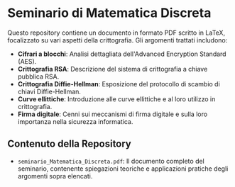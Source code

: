 # Seminario di Matematica Discreta

Questo repository contiene un documento in formato PDF scritto in LaTeX, focalizzato su vari aspetti della crittografia. Gli argomenti trattati includono:

- **Cifrari a blocchi**: Analisi dettagliata dell'Advanced Encryption Standard (AES).
- **Crittografia RSA**: Descrizione del sistema di crittografia a chiave pubblica RSA.
- **Crittografia Diffie-Hellman**: Esposizione del protocollo di scambio di chiavi Diffie-Hellman.
- **Curve ellittiche**: Introduzione alle curve ellittiche e al loro utilizzo in crittografia.
- **Firma digitale**: Cenni sui meccanismi di firma digitale e sulla loro importanza nella sicurezza informatica.

## Contenuto della Repository

- `seminario_Matematica_Discreta.pdf`: Il documento completo del seminario, contenente spiegazioni teoriche e applicazioni pratiche degli argomenti sopra elencati.
